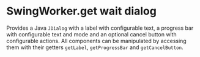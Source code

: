 # SwingWorker.get wait dialog
Provides a Java `JDialog` with a label with configurable text, a progress
bar with configurable text and mode and an optional cancel button with
configurable actions. All components can be manipulated by accessing them
with their getters `getLabel`, `getProgressBar` and `getCancelButton`.
